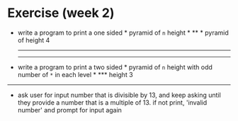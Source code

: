 # Exercise (week 2)

- write a program to print a one sided * pyramid of `n` height
    *
    **   * pyramid of height 4
    ***
    ****

- write a program to print a two sided * pyramid of `n` height with odd number of `*` in each level
  *
 ***  height 3
*****

- ask user for input number that is divisible by 13, and keep asking until they provide a number that is a multiple of 13. if not print, 'invalid number' and prompt for input again
